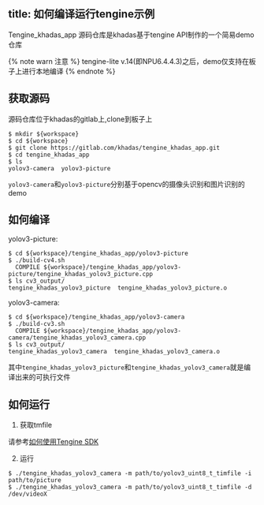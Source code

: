 title: 如何编译运行tengine示例
---

Tengine_khadas_app 源码仓库是khadas基于tengine API制作的一个简易demo仓库


{% note warn 注意 %}
tengine-lite v.14(即NPU6.4.4.3)之后，demo仅支持在板子上进行本地编译
{% endnote %}

## 获取源码

源码仓库位于khadas的gitlab上,clone到板子上

```shell
$ mkdir ${workspace}
$ cd ${workspace}
$ git clone https://gitlab.com/khadas/tengine_khadas_app.git
$ cd tengine_khadas_app
$ ls
yolov3-camera  yolov3-picture
```

`yolov3-camera`和`yolov3-picture`分别基于opencv的摄像头识别和图片识别的demo

## 如何编译


yolov3-picture:

```shell
$ cd ${workspace}/tengine_khadas_app/yolov3-picture
$ ./build-cv4.sh
  COMPILE ${workspace}/tengine_khadas_app/yolov3-picture/tengine_khadas_yolov3_picture.cpp
$ ls cv3_output/
tengine_khadas_yolov3_picture  tengine_khadas_yolov3_picture.o
```

yolov3-camera:

```shell
$ cd ${workspace}/tengine_khadas_app/yolov3-camera
$ ./build-cv3.sh
  COMPILE ${workspace}/tengine_khadas_app/yolov3-camera/tengine_khadas_yolov3_camera.cpp
$ ls cv3_output/
tengine_khadas_yolov3_camera  tengine_khadas_yolov3_camera.o
```

其中`tengine_khadas_yolov3_picture`和`tengine_khadas_yolov3_camera`就是编译出来的可执行文件


## 如何运行


1. 获取tmfile

请参考[如何使用Tengine SDK](/zh-cn/vim3/HowToUseTengineSDK)


2. 运行

```shell
$ ./tengine_khadas_yolov3_camera -m path/to/yolov3_uint8_t_timfile -i path/to/picture
$ ./tengine_khadas_yolov3_camera -m path/to/yolov3_uint8_t_timfile -d /dev/videoX
```



















